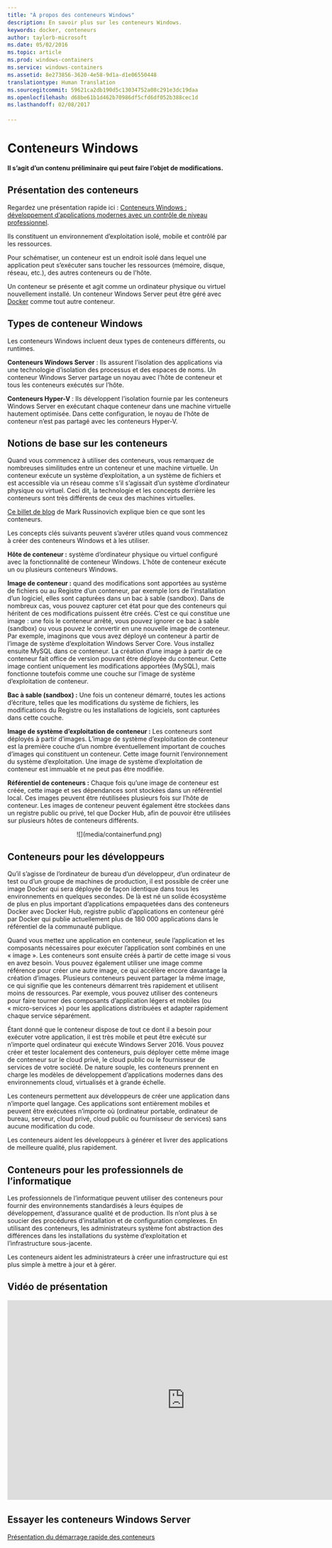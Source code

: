 ```yaml
---
title: "À propos des conteneurs Windows"
description: En savoir plus sur les conteneurs Windows.
keywords: docker, conteneurs
author: taylorb-microsoft
ms.date: 05/02/2016
ms.topic: article
ms.prod: windows-containers
ms.service: windows-containers
ms.assetid: 8e273856-3620-4e58-9d1a-d1e06550448
translationtype: Human Translation
ms.sourcegitcommit: 59621ca2db190d5c13034752a08c291e3dc19daa
ms.openlocfilehash: d68be61b1d462b70986df5cfd6df052b388cec1d
ms.lasthandoff: 02/08/2017

---
```


# Conteneurs Windows

**Il s’agit d’un contenu préliminaire qui peut faire l’objet de modifications.** 

## Présentation des conteneurs

Regardez une présentation rapide ici : [Conteneurs Windows : développement d’applications modernes avec un contrôle de niveau professionnel](https://youtu.be/Ryx3o0rD5lY).

Ils constituent un environnement d’exploitation isolé, mobile et contrôlé par les ressources.

Pour schématiser, un conteneur est un endroit isolé dans lequel une application peut s’exécuter sans toucher les ressources (mémoire, disque, réseau, etc.), des autres conteneurs ou de l'hôte.

Un conteneur se présente et agit comme un ordinateur physique ou virtuel nouvellement installé. Un conteneur Windows Server peut être géré avec [Docker](https://www.docker.com/) comme tout autre conteneur.

## Types de conteneur Windows

Les conteneurs Windows incluent deux types de conteneurs différents, ou runtimes.

**Conteneurs Windows Server** : Ils assurent l’isolation des applications via une technologie d’isolation des processus et des espaces de noms. Un conteneur Windows Server partage un noyau avec l’hôte de conteneur et tous les conteneurs exécutés sur l’hôte.

**Conteneurs Hyper-V** : Ils développent l’isolation fournie par les conteneurs Windows Server en exécutant chaque conteneur dans une machine virtuelle hautement optimisée. Dans cette configuration, le noyau de l’hôte de conteneur n’est pas partagé avec les conteneurs Hyper-V.


## Notions de base sur les conteneurs

Quand vous commencez à utiliser des conteneurs, vous remarquez de nombreuses similitudes entre un conteneur et une machine virtuelle. Un conteneur exécute un système d’exploitation, a un système de fichiers et est accessible via un réseau comme s’il s’agissait d’un système d’ordinateur physique ou virtuel. Ceci dit, la technologie et les concepts derrière les conteneurs sont très différents de ceux des machines virtuelles.  

[Ce billet de blog](http://azure.microsoft.com/blog/2015/08/17/containers-docker-windows-and-trends/) de Mark Russinovich explique bien ce que sont les conteneurs.

Les concepts clés suivants peuvent s’avérer utiles quand vous commencez à créer des conteneurs Windows et à les utiliser. 

**Hôte de conteneur :** système d’ordinateur physique ou virtuel configuré avec la fonctionnalité de conteneur Windows. L’hôte de conteneur exécute un ou plusieurs conteneurs Windows.

**Image de conteneur :** quand des modifications sont apportées au système de fichiers ou au Registre d’un conteneur, par exemple lors de l’installation d’un logiciel, elles sont capturées dans un bac à sable (sandbox).  Dans de nombreux cas, vous pouvez capturer cet état pour que des conteneurs qui héritent de ces modifications puissent être créés. C’est ce qui constitue une image : une fois le conteneur arrêté, vous pouvez ignorer ce bac à sable (sandbox) ou vous pouvez le convertir en une nouvelle image de conteneur. Par exemple, imaginons que vous avez déployé un conteneur à partir de l’image de système d’exploitation Windows Server Core. Vous installez ensuite MySQL dans ce conteneur. La création d’une image à partir de ce conteneur fait office de version pouvant être déployée du conteneur. Cette image contient uniquement les modifications apportées (MySQL), mais fonctionne toutefois comme une couche sur l’image de système d’exploitation de conteneur.

**Bac à sable (sandbox) :** Une fois un conteneur démarré, toutes les actions d’écriture, telles que les modifications du système de fichiers, les modifications du Registre ou les installations de logiciels, sont capturées dans cette couche.  
 
**Image de système d’exploitation de conteneur :** Les conteneurs sont déployés à partir d’images. L’image de système d’exploitation de conteneur est la première couche d’un nombre éventuellement important de couches d’images qui constituent un conteneur. Cette image fournit l’environnement du système d’exploitation. Une image de système d’exploitation de conteneur est immuable et ne peut pas être modifiée.

**Référentiel de conteneurs :** Chaque fois qu’une image de conteneur est créée, cette image et ses dépendances sont stockées dans un référentiel local. Ces images peuvent être réutilisées plusieurs fois sur l’hôte de conteneur. Les images de conteneur peuvent également être stockées dans un registre public ou privé, tel que Docker Hub, afin de pouvoir être utilisées sur plusieurs hôtes de conteneurs différents.

<center>![](media/containerfund.png)</center>

## Conteneurs pour les développeurs

Qu’il s’agisse de l’ordinateur de bureau d’un développeur, d’un ordinateur de test ou d’un groupe de machines de production, il est possible de créer une image Docker qui sera déployée de façon identique dans tous les environnements en quelques secondes. De là est né un solide écosystème de plus en plus important d’applications empaquetées dans des conteneurs Docker avec Docker Hub, registre public d’applications en conteneur géré par Docker qui publie actuellement plus de 180 000 applications dans le référentiel de la communauté publique.  

Quand vous mettez une application en conteneur, seule l’application et les composants nécessaires pour exécuter l’application sont combinés en une « image ». Les conteneurs sont ensuite créés à partir de cette image si vous en avez besoin. Vous pouvez également utiliser une image comme référence pour créer une autre image, ce qui accélère encore davantage la création d’images.  Plusieurs conteneurs peuvent partager la même image, ce qui signifie que les conteneurs démarrent très rapidement et utilisent moins de ressources. Par exemple, vous pouvez utiliser des conteneurs pour faire tourner des composants d’application légers et mobiles (ou « micro-services ») pour les applications distribuées et adapter rapidement chaque service séparément.

Étant donné que le conteneur dispose de tout ce dont il a besoin pour exécuter votre application, il est très mobile et peut être exécuté sur n’importe quel ordinateur qui exécute Windows Server 2016. Vous pouvez créer et tester localement des conteneurs, puis déployer cette même image de conteneur sur le cloud privé, le cloud public ou le fournisseur de services de votre société. De nature souple, les conteneurs prennent en charge les modèles de développement d’applications modernes dans des environnements cloud, virtualisés et à grande échelle.

Les conteneurs permettent aux développeurs de créer une application dans n’importe quel langage. Ces applications sont entièrement mobiles et peuvent être exécutées n’importe où (ordinateur portable, ordinateur de bureau, serveur, cloud privé, cloud public ou fournisseur de services) sans aucune modification du code.  

Les conteneurs aident les développeurs à générer et livrer des applications de meilleure qualité, plus rapidement.

## Conteneurs pour les professionnels de l’informatique ##

Les professionnels de l’informatique peuvent utiliser des conteneurs pour fournir des environnements standardisés à leurs équipes de développement, d’assurance qualité et de production. Ils n’ont plus à se soucier des procédures d’installation et de configuration complexes. En utilisant des conteneurs, les administrateurs système font abstraction des différences dans les installations du système d’exploitation et l’infrastructure sous-jacente.

Les conteneurs aident les administrateurs à créer une infrastructure qui est plus simple à mettre à jour et à gérer.

## Vidéo de présentation

<iframe 
src="https://channel9.msdn.com/Blogs/containers/Containers-101-with-Microsoft-and-Docker/player" width="800" height="450" allowFullScreen="true" frameBorder="0" scrolling="no"></iframe>


## Essayer les conteneurs Windows Server

[Présentation du démarrage rapide des conteneurs](../quick_start/quick_start.md)


